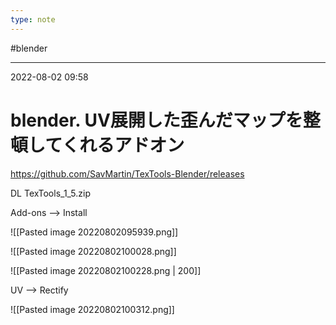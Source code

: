 ```yaml
---
type: note
---
```


#blender

---
2022-08-02  09:58

# blender. UV展開した歪んだマップを整頓してくれるアドオン

https://github.com/SavMartin/TexTools-Blender/releases

DL TexTools_1_5.zip

Add-ons --> Install

![[Pasted image 20220802095939.png]]

![[Pasted image 20220802100028.png]]

![[Pasted image 20220802100228.png | 200]]

UV --> Rectify

![[Pasted image 20220802100312.png]]

